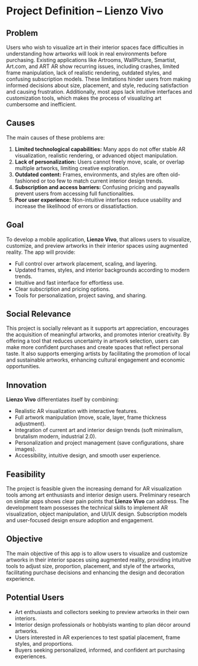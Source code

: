 # Project Definition – Lienzo Vivo

## Problem
Users who wish to visualize art in their interior spaces face difficulties in understanding how artworks will look in real environments before purchasing. Existing applications like Artrooms, WallPicture, Smartist, Art.com, and ART AR show recurring issues, including crashes, limited frame manipulation, lack of realistic rendering, outdated styles, and confusing subscription models. These limitations hinder users from making informed decisions about size, placement, and style, reducing satisfaction and causing frustration. Additionally, most apps lack intuitive interfaces and customization tools, which makes the process of visualizing art cumbersome and inefficient.

## Causes
The main causes of these problems are:
1. **Limited technological capabilities:** Many apps do not offer stable AR visualization, realistic rendering, or advanced object manipulation.
2. **Lack of personalization:** Users cannot freely move, scale, or overlap multiple artworks, limiting creative exploration.
3. **Outdated content:** Frames, environments, and styles are often old-fashioned or too few to match current interior design trends.
4. **Subscription and access barriers:** Confusing pricing and paywalls prevent users from accessing full functionalities.
5. **Poor user experience:** Non-intuitive interfaces reduce usability and increase the likelihood of errors or dissatisfaction.

## Goal
To develop a mobile application, **Lienzo Vivo**, that allows users to visualize, customize, and preview artworks in their interior spaces using augmented reality. The app will provide:
- Full control over artwork placement, scaling, and layering.
- Updated frames, styles, and interior backgrounds according to modern trends.
- Intuitive and fast interface for effortless use.
- Clear subscription and pricing options.
- Tools for personalization, project saving, and sharing.

## Social Relevance
This project is socially relevant as it supports art appreciation, encourages the acquisition of meaningful artworks, and promotes interior creativity. By offering a tool that reduces uncertainty in artwork selection, users can make more confident purchases and create spaces that reflect personal taste. It also supports emerging artists by facilitating the promotion of local and sustainable artworks, enhancing cultural engagement and economic opportunities.

## Innovation
**Lienzo Vivo** differentiates itself by combining:
- Realistic AR visualization with interactive features.
- Full artwork manipulation (move, scale, layer, frame thickness adjustment).
- Integration of current art and interior design trends (soft minimalism, brutalism modern, industrial 2.0).
- Personalization and project management (save configurations, share images).
- Accessibility, intuitive design, and smooth user experience.

## Feasibility
The project is feasible given the increasing demand for AR visualization tools among art enthusiasts and interior design users. Preliminary research on similar apps shows clear pain points that **Lienzo Vivo** can address. The development team possesses the technical skills to implement AR visualization, object manipulation, and UI/UX design. Subscription models and user-focused design ensure adoption and engagement.

## Objective
The main objective of this app is to allow users to visualize and customize artworks in their interior spaces using augmented reality, providing intuitive tools to adjust size, proportion, placement, and style of the artworks, facilitating purchase decisions and enhancing the design and decoration experience.

## Potential Users
- Art enthusiasts and collectors seeking to preview artworks in their own interiors.
- Interior design professionals or hobbyists wanting to plan décor around artworks.
- Users interested in AR experiences to test spatial placement, frame styles, and proportions.
- Buyers seeking personalized, informed, and confident art purchasing experiences.
